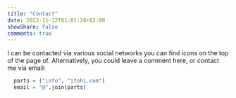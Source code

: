 ```yaml
---
title: "Contact"
date: 2022-11-12T01:01:28+02:00
showShare: false
comments: true
---
```


I can be contacted via various social networks you can find icons on the top of the page of.
Alternatively, you could leave a comment here, or contact me via email:

```python
  parts = ("info", "itohi.com")
  email = "@".join(parts)
```